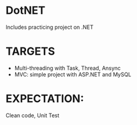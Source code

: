 # DotNET
Includes practicing project on .NET
# TARGETS
* Multi-threading with Task, Thread, Ansync
* MVC: simple project with ASP.NET and MySQL
# EXPECTATION:
 Clean code, Unit Test
